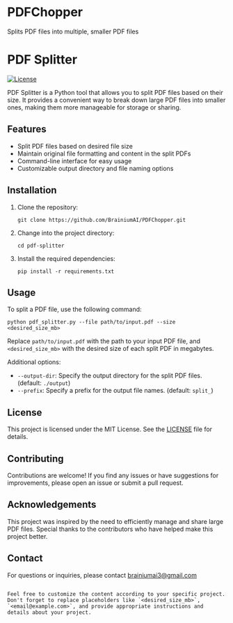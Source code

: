 # PDFChopper
Splits PDF files into multiple, smaller PDF files

# PDF Splitter

[![License](https://img.shields.io/badge/License-MIT-blue.svg)](https://opensource.org/licenses/MIT)

PDF Splitter is a Python tool that allows you to split PDF files based on their size. It provides a convenient way to break down large PDF files into smaller ones, making them more manageable for storage or sharing.

## Features

- Split PDF files based on desired file size
- Maintain original file formatting and content in the split PDFs
- Command-line interface for easy usage
- Customizable output directory and file naming options

## Installation

1. Clone the repository:
   ```shell
   git clone https://github.com/BrainiumAI/PDFChopper.git
   ```

2. Change into the project directory:
   ```shell
   cd pdf-splitter
   ```

3. Install the required dependencies:
   ```shell
   pip install -r requirements.txt
   ```

## Usage

To split a PDF file, use the following command:

```shell
python pdf_splitter.py --file path/to/input.pdf --size <desired_size_mb>
```

Replace `path/to/input.pdf` with the path to your input PDF file, and `<desired_size_mb>` with the desired size of each split PDF in megabytes.

Additional options:
- `--output-dir`: Specify the output directory for the split PDF files. (default: `./output`)
- `--prefix`: Specify a prefix for the output file names. (default: `split_`)

## License

This project is licensed under the MIT License. See the [LICENSE](LICENSE) file for details.

## Contributing

Contributions are welcome! If you find any issues or have suggestions for improvements, please open an issue or submit a pull request.

## Acknowledgements

This project was inspired by the need to efficiently manage and share large PDF files. Special thanks to the contributors who have helped make this project better.

## Contact

For questions or inquiries, please contact brainiumai3@gmail.com

```

Feel free to customize the content according to your specific project. Don't forget to replace placeholders like `<desired_size_mb>`, `<email@example.com>`, and provide appropriate instructions and details about your project.
